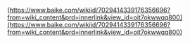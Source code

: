 [https://www.baike.com/wikiid/7029414339176356696?from=wiki_content&prd=innerlink&view_id=oit7okwwqq800](https://www.baike.com/wikiid/7029414339176356696?from=wiki_content&prd=innerlink&view_id=oit7okwwqq800)
